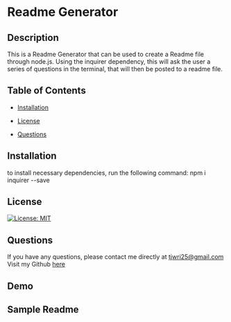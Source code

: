 # Readme Generator 
## Description 
This is a Readme Generator that can be used to create a Readme file through node.js. Using the inquirer dependency, this will ask the user a series of questions in the terminal, that will then be posted to a readme file. 
## Table of Contents
 * [Installation](#Installation)

 * [License](#License)

 * [Questions](#Questions)

## Installation 
to install necessary dependencies, run the following command:
npm i inquirer --save


## License 
[![License: MIT](https://img.shields.io/badge/License-MIT-important.svg)](https://opensource.org/licenses/MIT)


## Questions
If you have any questions, please contact me directly at tjwri25@gmail.com 
Visit my Github [here](https://github.com/tjwri25)

## Demo


## Sample Readme
